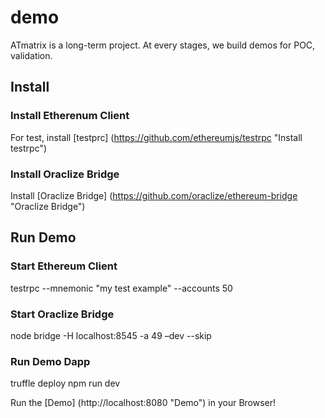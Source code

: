 # demo
ATmatrix is a long-term project. At every stages, we build demos for POC, validation.
## Install
### Install Etherenum Client
For test, install [testprc] (https://github.com/ethereumjs/testrpc "Install
testrpc")
### Install Oraclize Bridge
Install [Oraclize Bridge] (https://github.com/oraclize/ethereum-bridge "Oraclize
Bridge")
## Run Demo
### Start Ethereum Client
testrpc --mnemonic "my test example" --accounts 50
### Start Oraclize Bridge
node bridge -H localhost:8545 -a 49 –dev --skip
### Run Demo Dapp
truffle deploy
npm run dev

Run the [Demo] (http://localhost:8080 "Demo") in your Browser!
